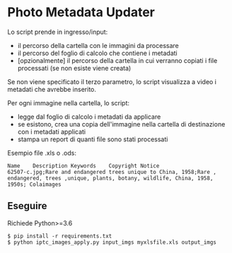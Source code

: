 # Photo Metadata Updater

Lo script prende in ingresso/input: 

- il percorso della cartella con le immagini da processare
- il percorso del foglio di calcolo che contiene i metadati
- [opzionalmente] il percorso della cartella in cui verranno copiati i file processati (se non esiste viene creata)

Se non viene specificato il terzo parametro,
lo script visualizza a video i metadati che avrebbe inserito.

Per ogni immagine nella cartella, lo script: 

- legge dal foglio di calcolo i metadati da applicare
- se esistono, crea una copia dell'immagine nella cartella di destinazione con i metadati applicati
- stampa un report di quanti file sono stati processati

Esempio file .xls o .ods:

```
Name	Description	Keywords	Copyright Notice
62507-c.jpg;Rare and endangered trees unique to China, 1958;Rare , endangered, trees ,unique, plants, botany, wildlife, China, 1958, 1950s;	Colaimages
```

## Eseguire

Richiede Python>=3.6

```
$ pip install -r requirements.txt
$ python iptc_images_apply.py input_imgs myxlsfile.xls output_imgs
```
